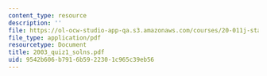 ```yaml
---
content_type: resource
description: ''
file: https://ol-ocw-studio-app-qa.s3.amazonaws.com/courses/20-011j-statistical-thermodynamics-of-biomolecular-systems-be-011j-spring-2004/9542b606b7916b5922301c965c39eb56_2003_quiz1_solns.pdf
file_type: application/pdf
resourcetype: Document
title: 2003_quiz1_solns.pdf
uid: 9542b606-b791-6b59-2230-1c965c39eb56
---
```

